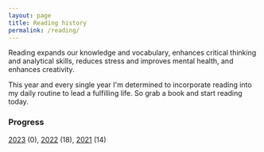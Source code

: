 ```yaml
---
layout: page
title: Reading history
permalink: /reading/
---
```


Reading expands our knowledge and vocabulary, enhances critical thinking and analytical skills, reduces stress and improves mental health, and enhances creativity.

This year and every single year I'm determined to incorporate reading into my daily routine to lead a fulfilling life. So grab a book and start reading today.

### Progress
[2023](/reading/2023) (0), [2022](/reading/2022) (18), [2021](/reading/2021) (14)


